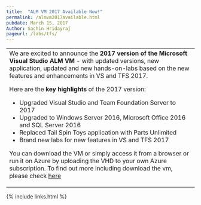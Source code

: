```yaml
---
title:  "ALM VM 2017 Available Now!"
permalink: /almvm2017available.html
pubdate: March 15, 2017
Author: Sachin Hridayraj
pageurl: /labs/tfs/
---
```


<table class="mainTable" width="100%" border="0">
<tr><td class="mainTable">
We are excited to announce the <b>2017 version of the Microsoft Visual Studio ALM VM</b> - with updated versions, new application, updated and new hands-on-labs based on the new features and enhancements in VS and TFS 2017.
  
Here are the <b>key highlights</b> of the 2017 version:
  
  <ul>
    <li> Upgraded Visual Studio and Team Foundation Server to 2017</li>
    <li> Upgraded to Windows Server 2016, Microsoft Office 2016 and SQL Server 2016 </li>
    <li> Replaced Tail Spin Toys application with Parts Unlimited  </li>
    <li> Brand new labs for new features in VS and TFS 2017  </li>
  </ul>

You can download the VM or simply access it from a browser or run it on Azure by uploading the VHD to your own Azure subscription. To find out more including  download the vm, please check <a href="labs/tfs">here</a>
  <!--/td><td class="mainTable" width="10%">
  <img src="images/devops.png" /-->
  </td></tr>
  </table>
 
{% include links.html %}
